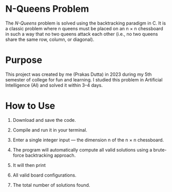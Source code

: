 # N-Queens Problem

The _N-Queens_ problem is solved using the backtracking paradigm in C.
It is a classic problem where n queens must be placed on an n × n chessboard in such a way that no two queens attack each other (i.e., no two queens share the same row, column, or diagonal).

# Purpose

This project was created by me (Prakas Dutta) in 2023 during my 5th semester of college for fun and learning.
I studied this problem in Artificial Intelligence (AI) and solved it within 3–4 days.

# How to Use

1. Download and save the code.

2. Compile and run it in your terminal.

3. Enter a single integer input — the dimension n of the n × n chessboard.

4. The program will automatically compute all valid solutions using a brute-force backtracking approach.

5. It will then print
 1. All valid board configurations.
 2. The total number of solutions found.
